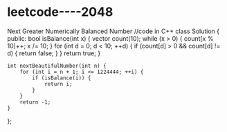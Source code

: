 # leetcode----2048
Next Greater Numerically Balanced Number
//code in C++
class Solution {
public:
    bool isBalance(int x) {
        vector<int> count(10);
        while (x > 0) {
            count[x % 10]++;
            x /= 10;
        }
        for (int d = 0; d < 10; ++d) {
            if (count[d] > 0 && count[d] != d) {
                return false;
            }
        }
        return true;
    }

    int nextBeautifulNumber(int n) {
        for (int i = n + 1; i <= 1224444; ++i) {
            if (isBalance(i)) {
                return i;
            }
        }
        return -1;
    }
};

